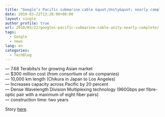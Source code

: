 ```yaml
---
title: "Google’s Pacific submarine cable &quot;Unity&quot; nearly complete"
date: 2010-03-22T13:28:00+00:00
layout: single
author_profile: true
url: 2010/03/22/googles-pacific-submarine-cable-unity-nearly-complete/
tags:
  - Google
  - news
lang: en
categories: 
  - TechBlog
---
```

— 7.68 Terabits/s for growing Asian market  
— $300 million cost (from consortium of six companies)  
— 10,000 km length (Chikura in Japan to Los Angeles)  
— Increases capacity across Pacific by 20 percent  
— Dense Wavelength Division Multiplexing technology (960Gbps per fibre-optic pair with a maximum of eight fiber pairs)  
— construction time: two years

Story [here](http://www.v3.co.uk/v3/news/2259863/google-almost-ready-pacific).